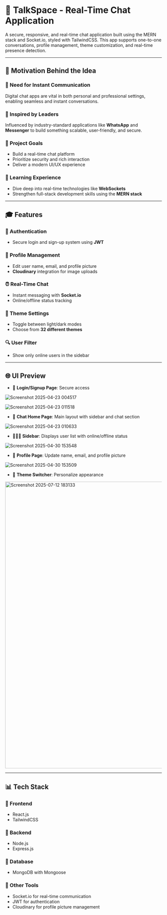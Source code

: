 # 💬 TalkSpace - Real-Time Chat Application

A secure, responsive, and real-time chat application built using the MERN stack and Socket.io, styled with TailwindCSS. This app supports one-to-one conversations, profile management, theme customization, and real-time presence detection.

---

## 🚀 Motivation Behind the Idea

### 📌 Need for Instant Communication
Digital chat apps are vital in both personal and professional settings, enabling seamless and instant conversations.

### 📌 Inspired by Leaders
Influenced by industry-standard applications like **WhatsApp** and **Messenger** to build something scalable, user-friendly, and secure.

### 📌 Project Goals
- Build a real-time chat platform  
- Prioritize security and rich interaction  
- Deliver a modern UI/UX experience  

### 🎯 Learning Experience
- Dive deep into real-time technologies like **WebSockets**
- Strengthen full-stack development skills using the **MERN stack**

---

## 🎓 Features

### 🔐 Authentication
- Secure login and sign-up system using **JWT**

### 👤 Profile Management
- Edit user name, email, and profile picture  
- **Cloudinary** integration for image uploads

### ⏰ Real-Time Chat
- Instant messaging with **Socket.io**  
- Online/offline status tracking

### 🎨 Theme Settings
- Toggle between light/dark modes  
- Choose from **32 different themes**

### 🔍 User Filter
- Show only online users in the sidebar

---

## 🌐 UI Preview

- 🔑 **Login/Signup Page**: Secure access
  
![Screenshot 2025-04-23 004517](https://github.com/user-attachments/assets/200e37ec-99e6-4894-ab8d-f5bc95e45dc7)

![Screenshot 2025-04-23 011518](https://github.com/user-attachments/assets/dc75deba-357f-4867-b442-c50e0f454f26)
  
- 💬 **Chat Home Page**: Main layout with sidebar and chat section
  
![Screenshot 2025-04-23 010633](https://github.com/user-attachments/assets/ab775d1f-6541-491c-ae0b-15ece0211824)

   
- 🧑‍🤝‍🧑 **Sidebar**: Displays user list with online/offline status
  
![Screenshot 2025-04-30 153548](https://github.com/user-attachments/assets/bd62bee8-7caf-4cbd-b251-5bc82760cd56)

  
- 📝 **Profile Page**: Update name, email, and profile picture
  
![Screenshot 2025-04-30 153509](https://github.com/user-attachments/assets/e5092b66-2956-4973-9f56-2c9c4936bdd9)

   
- 🎨 **Theme Switcher**: Personalize appearance
  
<img width="1406" height="920" alt="Screenshot 2025-07-12 183133" src="https://github.com/user-attachments/assets/03a23787-0738-44c4-8356-3f64dde5608a" />



---

## 📊 Tech Stack

### 🔹 Frontend
- React.js  
- TailwindCSS  

### 🔹 Backend
- Node.js  
- Express.js  

### 🔹 Database
- MongoDB with Mongoose  

### 🔹 Other Tools
- Socket.io for real-time communication  
- JWT for authentication  
- Cloudinary for profile picture management  

<!--
---
## 🔧 Getting Started

### 📁 Setup `.env` file

Create a `.env` file in your root directory and add the following:

```env
MONGODB_URI=your_mongodb_connection_string
PORT=5001
JWT_SECRET=your_jwt_secret_key

CLOUDINARY_CLOUD_NAME=your_cloud_name
CLOUDINARY_API_KEY=your_api_key
CLOUDINARY_API_SECRET=your_api_secret

NODE_ENV=development

```
### 🛠 Build the App
npm run build

### ▶ Start the App
npm start
-->
